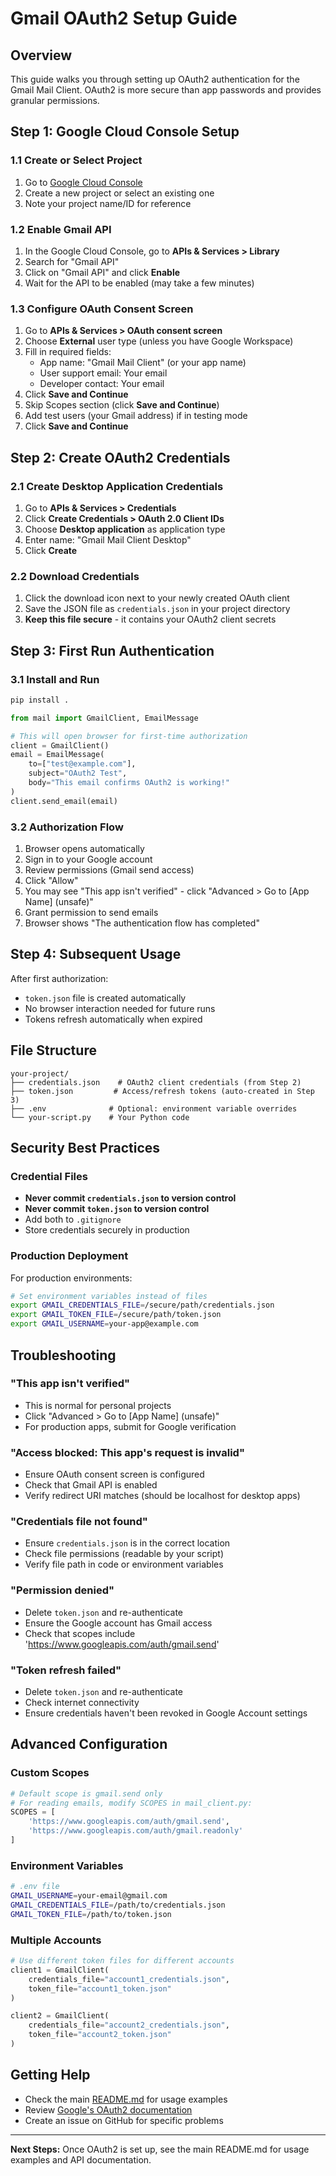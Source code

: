 # Gmail OAuth2 Setup Guide

## Overview

This guide walks you through setting up OAuth2 authentication for the Gmail Mail Client. OAuth2 is more secure than app passwords and provides granular permissions.

## Step 1: Google Cloud Console Setup

### 1.1 Create or Select Project
1. Go to [Google Cloud Console](https://console.cloud.google.com/)
2. Create a new project or select an existing one
3. Note your project name/ID for reference

### 1.2 Enable Gmail API
1. In the Google Cloud Console, go to **APIs & Services > Library**
2. Search for "Gmail API"
3. Click on "Gmail API" and click **Enable**
4. Wait for the API to be enabled (may take a few minutes)

### 1.3 Configure OAuth Consent Screen
1. Go to **APIs & Services > OAuth consent screen**
2. Choose **External** user type (unless you have Google Workspace)
3. Fill in required fields:
   - App name: "Gmail Mail Client" (or your app name)
   - User support email: Your email
   - Developer contact: Your email
4. Click **Save and Continue**
5. Skip Scopes section (click **Save and Continue**)
6. Add test users (your Gmail address) if in testing mode
7. Click **Save and Continue**

## Step 2: Create OAuth2 Credentials

### 2.1 Create Desktop Application Credentials
1. Go to **APIs & Services > Credentials**
2. Click **Create Credentials > OAuth 2.0 Client IDs**
3. Choose **Desktop application** as application type
4. Enter name: "Gmail Mail Client Desktop"
5. Click **Create**

### 2.2 Download Credentials
1. Click the download icon next to your newly created OAuth client
2. Save the JSON file as `credentials.json` in your project directory
3. **Keep this file secure** - it contains your OAuth2 client secrets

## Step 3: First Run Authentication

### 3.1 Install and Run
```bash
pip install .
```

```python
from mail import GmailClient, EmailMessage

# This will open browser for first-time authorization
client = GmailClient()
email = EmailMessage(
    to=["test@example.com"], 
    subject="OAuth2 Test", 
    body="This email confirms OAuth2 is working!"
)
client.send_email(email)
```

### 3.2 Authorization Flow
1. Browser opens automatically
2. Sign in to your Google account
3. Review permissions (Gmail send access)
4. Click "Allow"
5. You may see "This app isn't verified" - click "Advanced > Go to [App Name] (unsafe)"
6. Grant permission to send emails
7. Browser shows "The authentication flow has completed"

## Step 4: Subsequent Usage

After first authorization:
- `token.json` file is created automatically
- No browser interaction needed for future runs
- Tokens refresh automatically when expired

## File Structure

```
your-project/
├── credentials.json    # OAuth2 client credentials (from Step 2)
├── token.json         # Access/refresh tokens (auto-created in Step 3)
├── .env              # Optional: environment variable overrides
└── your-script.py    # Your Python code
```

## Security Best Practices

### Credential Files
- **Never commit `credentials.json` to version control**
- **Never commit `token.json` to version control**
- Add both to `.gitignore`
- Store credentials securely in production

### Production Deployment
For production environments:
```bash
# Set environment variables instead of files
export GMAIL_CREDENTIALS_FILE=/secure/path/credentials.json
export GMAIL_TOKEN_FILE=/secure/path/token.json
export GMAIL_USERNAME=your-app@example.com
```

## Troubleshooting

### "This app isn't verified"
- This is normal for personal projects
- Click "Advanced > Go to [App Name] (unsafe)"
- For production apps, submit for Google verification

### "Access blocked: This app's request is invalid"
- Ensure OAuth consent screen is configured
- Check that Gmail API is enabled
- Verify redirect URI matches (should be localhost for desktop apps)

### "Credentials file not found"
- Ensure `credentials.json` is in the correct location
- Check file permissions (readable by your script)
- Verify file path in code or environment variables

### "Permission denied"
- Delete `token.json` and re-authenticate
- Ensure the Google account has Gmail access
- Check that scopes include 'https://www.googleapis.com/auth/gmail.send'

### "Token refresh failed"
- Delete `token.json` and re-authenticate
- Check internet connectivity
- Ensure credentials haven't been revoked in Google Account settings

## Advanced Configuration

### Custom Scopes
```python
# Default scope is gmail.send only
# For reading emails, modify SCOPES in mail_client.py:
SCOPES = [
    'https://www.googleapis.com/auth/gmail.send',
    'https://www.googleapis.com/auth/gmail.readonly'
]
```

### Environment Variables
```bash
# .env file
GMAIL_USERNAME=your-email@gmail.com
GMAIL_CREDENTIALS_FILE=/path/to/credentials.json
GMAIL_TOKEN_FILE=/path/to/token.json
```

### Multiple Accounts
```python
# Use different token files for different accounts
client1 = GmailClient(
    credentials_file="account1_credentials.json",
    token_file="account1_token.json"
)

client2 = GmailClient(
    credentials_file="account2_credentials.json", 
    token_file="account2_token.json"
)
```

## Getting Help

- Check the main [README.md](README.md) for usage examples
- Review [Google's OAuth2 documentation](https://developers.google.com/identity/protocols/oauth2)
- Create an issue on GitHub for specific problems

---

**Next Steps:** Once OAuth2 is set up, see the main README.md for usage examples and API documentation.